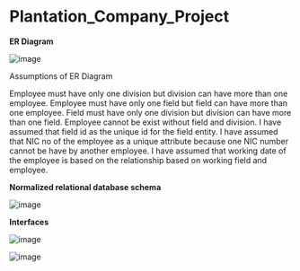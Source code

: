 # Plantation_Company_Project

<b>ER Diagram</b>

![image](https://user-images.githubusercontent.com/69201980/123692095-08c70a00-d874-11eb-9bd5-f35478c4f78c.png)

Assumptions of ER Diagram

Employee must have only one division but division can have more than one employee.
Employee must have only one field but field can have more than one employee.
Field must have only one division but division can have more than one field.
Employee cannot be exist without field and division.
I have assumed that field id as the unique id for the field entity. 
I have assumed that NIC no of the employee as a unique attribute because one NIC number cannot be have by another employee. 
I have assumed that working date of the employee is based on the relationship based on working field and employee.

<b>Normalized relational database schema</b>

![image](https://user-images.githubusercontent.com/69201980/123692204-27c59c00-d874-11eb-9c7b-d017f9db8fac.png)

<b>Interfaces</b>

![image](https://user-images.githubusercontent.com/69201980/124172042-f85a9d80-dac6-11eb-817e-9b03fcff4a66.png)

![image](https://user-images.githubusercontent.com/69201980/124172067-ff81ab80-dac6-11eb-8038-796860135ca1.png)







